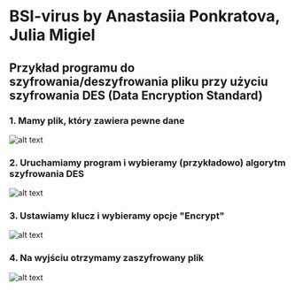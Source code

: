 # BSI-virus by Anastasiia Ponkratova, Julia Migiel
## Przykład programu do szyfrowania/deszyfrowania pliku przy użyciu szyfrowania DES (Data Encryption Standard)

### 1. Mamy plik, który zawiera pewne dane
![alt text](https://github.com/s20488/BSI_virus/blob/main/screenshots/unencrypted_file.png?raw=true)

### 2. Uruchamiamy program i wybieramy (przykładowo) algorytm szyfrowania DES
![alt text](https://github.com/s20488/BSI_virus/blob/main/screenshots/program_start.png?raw=true)

### 3. Ustawiamy klucz i wybieramy opcje "Encrypt"
![alt text](https://github.com/s20488/BSI_virus/blob/main/screenshots/encryption_start.png?raw=true)

### 4. Na wyjściu otrzymamy zaszyfrowany plik
![alt text](https://github.com/s20488/BSI_virus/blob/main/screenshots/encrypted_file.png?raw=true)
